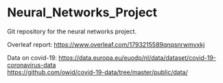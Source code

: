 # Neural_Networks_Project
Git repository for the neural networks project.

Overleaf report: https://www.overleaf.com/1793215589qnqsnrwmvxkj

Data on covid-19: https://data.europa.eu/euodp/nl/data/dataset/covid-19-coronavirus-data  
https://github.com/owid/covid-19-data/tree/master/public/data/
